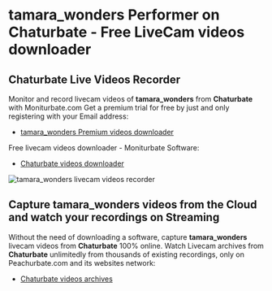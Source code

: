 # tamara_wonders Performer on Chaturbate - Free LiveCam videos downloader

## Chaturbate Live Videos Recorder

Monitor and record livecam videos of **tamara_wonders** from **Chaturbate** with Moniturbate.com
Get a premium trial for free by just and only registering with your Email address:
* [tamara_wonders Premium videos downloader](https://moniturbate.com/request-demo-licence-key.html)

Free livecam videos downloader - Moniturbate Software:
* [Chaturbate videos downloader](https://moniturbate.com/moniturbate-download-software.html)

![tamara_wonders livecam videos recorder](https://peachurnet.com/templates/moniturbate-software.png)


## Capture tamara_wonders videos from the Cloud and watch your recordings on Streaming

Without the need of downloading a software, capture **tamara_wonders** livecam videos from **Chaturbate** 100% online.
Watch Livecam archives from **Chaturbate** unlimitedly from thousands of existing recordings, only on Peachurbate.com and its websites network:
* [Chaturbate videos archives](https://peachurnet.com/)